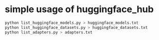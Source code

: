 # simple usage of huggingface_hub

```sh
python list_huggingface_models.py > huggingface_models.txt
python list_huggingface_datasets.py > huggingface_datasets.txt
python list_adapters.py > adapters.txt
```
